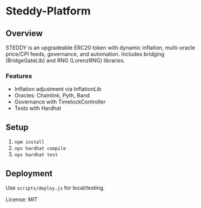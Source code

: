 # Steddy-Platform

## Overview
STEDDY is an upgradeable ERC20 token with dynamic inflation, multi-oracle price/CPI feeds, governance, and automation. Includes bridging (BridgeGateLib) and RNG (LorenzRNG) libraries.

### Features
- Inflation adjustment via InflationLib
- Oracles: Chainlink, Pyth, Band
- Governance with TimelockController
- Tests with Hardhat

## Setup
1. `npm install`
2. `npx hardhat compile`
3. `npx hardhat test`

## Deployment
Use `scripts/deploy.js` for local/testing.

License: MIT
